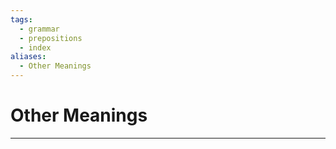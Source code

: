 ```yaml
---
tags:
  - grammar
  - prepositions
  - index
aliases:
  - Other Meanings
---
```

# Other Meanings
---
